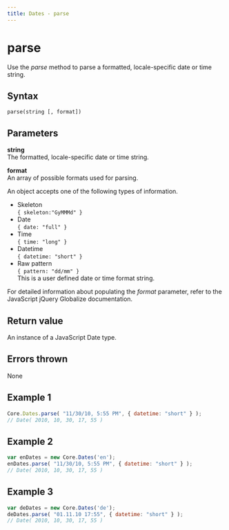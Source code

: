 ```yaml
---
title: Dates - parse
---
```


# parse

Use the *parse* method to parse a formatted, locale-specific date or time string.


## Syntax

`parse(string [, format])`

## Parameters

**string**  
The formatted, locale-specific date or time string.

**format**  
An array of possible formats used for parsing.

An object accepts one of the following types of information.

* Skeleton  
`{ skeleton:"GyMMMd" }`
* Date  
`{ date: "full" }`
* Time  
`{ time: "long" }`
* Datetime  
`{ datetime: "short" }`
* Raw pattern  
`{ pattern: "dd/mm" }`  
This is a user defined date or time format string.

For detailed information about populating the *format* parameter, refer to the JavaScript jQuery Globalize documentation.


## Return value
An instance of a JavaScript Date type.


## Errors thrown
None


## Example 1

```javascript
Core.Dates.parse( "11/30/10, 5:55 PM", { datetime: "short" } );
// Date( 2010, 10, 30, 17, 55 )
```

## Example 2

```javascript
var enDates = new Core.Dates('en');
enDates.parse( "11/30/10, 5:55 PM", { datetime: "short" } );
// Date( 2010, 10, 30, 17, 55 )
```

## Example 3

```javascript
var deDates = new Core.Dates('de');
deDates.parse( "01.11.10 17:55", { datetime: "short" } );
// Date( 2010, 10, 30, 17, 55 )
```
